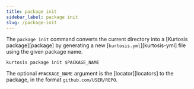 ```yaml
---
title: package init
sidebar_label: package init
slug: /package-init
---
```


The `package init` command converts the current directory into a [Kurtosis package][package] by generating a new [`kurtosis.yml`][kurtosis-yml] file using the given package name.

```
kurtosis package init $PACKAGE_NAME
```

The optional `#PACKAGE_NAME` argument is the [locator][locators] to the package, in the format `github.com/USER/REPO`.

<!----------------------
[package]: ../concepts-reference/packages.md
[kurtosis-yml]: ../concepts-reference/kurtosis-yml.md
[locators]: ../concepts-reference/locators.md
[executable-package]: ../concepts-reference/packages.md#runnable-packages
